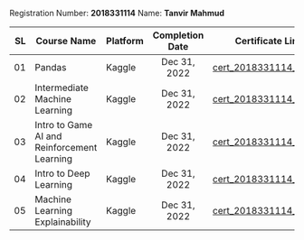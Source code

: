 Registration Number: **2018331114**
Name: **Tanvir Mahmud**

|   SL | Course Name                   | Platform | Completion Date | Certificate Link                                                                                  |
| ---: | ----------------------------- | -------- | :-------------: | ------------------------------------------------------------------------------------------------- |
|   01 | Pandas     | Kaggle   |  Dec 31, 2022   | [cert_2018331114_01.pdf](https://www.kaggle.com/learn/certification/tanvirmahmud114/pandas?fbclid=IwAR1QY1ryZeXVBS1WgiZAsjfoWQBfqC5SO_hTrArjo9vC3YWEB7OaM1ZNWdY)           |
|   02 | Intermediate Machine Learning | Kaggle   |  Dec 31, 2022   | [cert_2018331114_02.pdf](https://www.kaggle.com/learn/certification/tanvirmahmud114/intermediate-machine-learning?fbclid=IwAR0hqgNIRRq-MBhfdnKbUneeey_EC_hDnwHv1O9IQaP3dhBlxussqsTZVaE) |
|   03 | Intro to Game AI and Reinforcement Learning | Kaggle   |  Dec 31, 2022   | [cert_2018331114_03.pdf](https://www.kaggle.com/learn/certification/tanvirmahmud114/intro-to-game-ai-and-reinforcement-learning?fbclid=IwAR0_ITKDSESbQmmVn9G0hMLcQh_wfl69TYlaHuztYcu_03NLwh5KmVm500w) |
|   04 | Intro to Deep Learning | Kaggle   |  Dec 31, 2022   | [cert_2018331114_04.pdf](https://www.kaggle.com/learn/certification/tanvirmahmud114/intro-to-deep-learning?fbclid=IwAR1_dhUr5cHA8-n9sithJ6j3M21V6RfrpL76IrSa-W_3B2sbV09weo0aYwc) |
|   05 | Machine Learning Explainability | Kaggle   |  Dec 31, 2022   | [cert_2018331114_05.pdf](https://www.kaggle.com/learn/certification/tanvirmahmud114/machine-learning-explainability?fbclid=IwAR0st4G0PQYb9u_jg3LVlV_sI_7ceRfJMzhZtT_Bla0JkvuGdjGXrM35j4c) |
